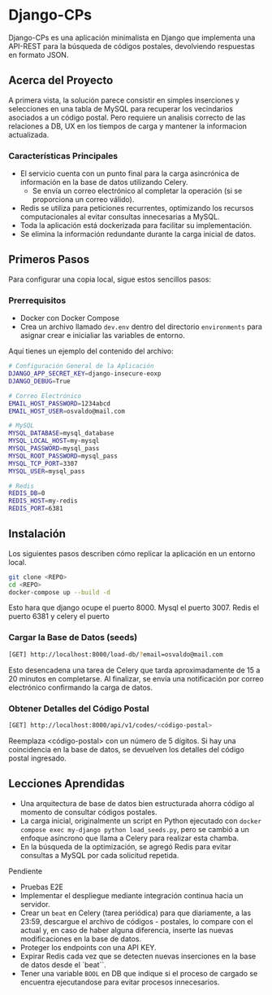 # Django-CPs

Django-CPs es una aplicación minimalista en Django que implementa una API-REST para la búsqueda de códigos postales, devolviendo respuestas en formato JSON.

## Acerca del Proyecto

A primera vista, la solución parece consistir en simples inserciones y selecciones en una tabla de MySQL para recuperar los vecindarios asociados a un código postal. Pero requiere un analisis correcto de las relaciones a DB, UX en los tiempos de carga y mantener la informacion actualizada.

### Características Principales

- El servicio cuenta con un punto final para la carga asincrónica de información en la base de datos utilizando Celery.
  - Se envía un correo electrónico al completar la operación (si se proporciona un correo válido).
- Redis se utiliza para peticiones recurrentes, optimizando los recursos computacionales al evitar consultas innecesarias a MySQL.
- Toda la aplicación está dockerizada para facilitar su implementación.
- Se elimina la información redundante durante la carga inicial de datos.

## Primeros Pasos

Para configurar una copia local, sigue estos sencillos pasos:

### Prerrequisitos

- Docker con Docker Compose
- Crea un archivo llamado `dev.env` dentro del directorio `environments` para asignar crear e inicialiar las variables de entorno.

Aquí tienes un ejemplo del contenido del archivo:

```sh
# Configuración General de la Aplicación
DJANGO_APP_SECRET_KEY=django-insecure-eoxp
DJANGO_DEBUG=True

# Correo Electrónico
EMAIL_HOST_PASSWORD=1234abcd
EMAIL_HOST_USER=osvaldo@mail.com

# MySQL
MYSQL_DATABASE=mysql_database
MYSQL_LOCAL_HOST=my-mysql
MYSQL_PASSWORD=mysql_pass
MYSQL_ROOT_PASSWORD=mysql_pass
MYSQL_TCP_PORT=3307
MYSQL_USER=mysql_pass

# Redis
REDIS_DB=0
REDIS_HOST=my-redis
REDIS_PORT=6381
```

## Instalación

Los siguientes pasos describen cómo replicar la aplicación en un entorno local.

```sh
git clone <REPO>
cd <REPO>
docker-compose up --build -d
```

Esto hara que django ocupe el puerto 8000. Mysql el puerto 3007. Redis el puerto 6381 y celery el puerto

### Cargar la Base de Datos (seeds)

```sh
[GET] http://localhost:8000/load-db/?email=osvaldo@mail.com
```

Esto desencadena una tarea de Celery que tarda aproximadamente de 15 a 20 minutos en completarse. Al finalizar, se envía una notificación por correo electrónico confirmando la carga de datos.

### Obtener Detalles del Código Postal

```sh
[GET] http://localhost:8000/api/v1/codes/<código-postal>

```

Reemplaza <código-postal> con un número de 5 dígitos. Si hay una coincidencia en la base de datos, se devuelven los detalles del código postal ingresado.

## Lecciones Aprendidas

- Una arquitectura de base de datos bien estructurada ahorra código al momento de consultar códigos postales.
- La carga inicial, originalmente un script en Python ejecutado con `docker compose exec my-django python load_seeds.py`, pero se cambió a un enfoque asíncrono que llama a Celery para realizar esta chamba.
- En la búsqueda de la optimización, se agregó Redis para evitar consultas a MySQL por cada solicitud repetida.

Pendiente

- Pruebas E2E
- Implementar el despliegue mediante integración continua hacia un servidor.
- Crear un `beat` en Celery (tarea periódica) para que diariamente, a las 23:59, descargue el archivo de códigos - postales, lo compare con el actual y, en caso de haber alguna diferencia, inserte las nuevas modificaciones en la base de datos.
- Proteger los endpoints con una API KEY.
- Expirar Redis cada vez que se detecten nuevas inserciones en la base de datos desde el `beat``.
- Tener una variable `BOOL` en DB que indique si el proceso de cargado se encuentra ejecutandose para evitar procesos innecesarios.
